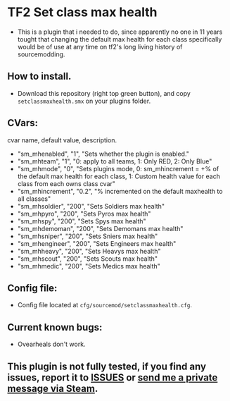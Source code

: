 # TF2 Set class max health 

- This is a plugin that i needed to do, since apparently no one in 11 years tought that changing the default max health for each class specifically would be of use at any time on tf2's long living history of sourcemodding.

## How to install.
- Download this repository (right top green button), and copy `setclassmaxhealth.smx` on your plugins folder.

## CVars:

cvar name, default value, description.

- "sm_mhenabled", "1", "Sets whether the plugin is enabled."
- "sm_mhteam", "1", "0: apply to all teams, 1: Only RED, 2: Only Blue"
- "sm_mhmode", "0", "Sets plugins mode, 0: sm_mhincrement = +% of the default max health for each class, 1: Custom health value for each class from each owns class cvar"
- "sm_mhincrement", "0.2", "% incremented on the default maxhealth to all classes"
- "sm_mhsoldier", "200", "Sets Soldiers max health"
- "sm_mhpyro", "200", "Sets Pyros max health"
- "sm_mhspy", "200", "Sets Spys  max health"
- "sm_mhdemoman", "200", "Sets Demomans max health"
- "sm_mhsniper", "200", "Sets Sniers max health"
- "sm_mhengineer", "200", "Sets Engineers max health"
- "sm_mhheavy", "200", "Sets Heavys max health"
- "sm_mhscout", "200", "Sets Scouts max health"
- "sm_mhmedic", "200", "Sets Medics max health"


## Config file:
- Config file located at `cfg/sourcemod/setclassmaxhealth.cfg`.

## Current known bugs:
- Ovearheals don't work.

## This plugin is not fully tested, if you find any issues, report it to [ISSUES](https://github.com/Frenzoid/TF2_SetClassMaxHealth/issues) or [send me a private message via Steam](https://steamcommunity.com/id/MrFren/).
